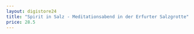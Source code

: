 ```yaml
---
layout: digistore24
title: "Spirit in Salz - Meditationsabend in der Erfurter Salzgrotte"
price: 28.5
---
```

